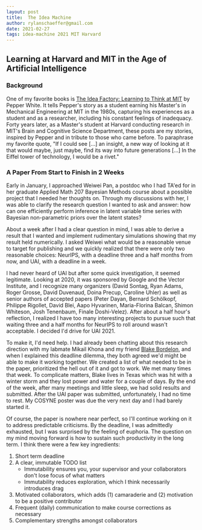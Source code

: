 ```yaml
---
layout: post
title:  The Idea Machine
author: rylanschaeffer@gmail.com
date: 2021-02-27
tags: idea-machine 2021 MIT Harvard
---
```


## Learning at Harvard and MIT in the Age of Artificial Intelligence

### Background

One of my favorite books is <a href="https://mitpress.mit.edu/books/idea-factory">
The Idea Factory: Learning to Think at MIT</a> by Pepper White. It tells Pepper's story
as a student earning his Master's in Mechanical Engineering at MIT in the 1980s,
capturing his experiences as a student and as a researcher, including his constant feelings of inadequacy.
Forty years later, as a Master's student at Harvard conducting research in MIT's Brain and Cognitive
Science Department, these posts are my stories, inspired by Pepper and in tribute to
those who came before. To paraphrase my favorite quote, "If I could see \[...\] an insight,
a new way of looking at it that would maybe, just maybe, find its way into future generations
\[...\] In the Eiffel tower of technology, I would be a rivet."

### A Paper From Start to Finish in 2 Weeks

Early in January, I approached Weiwei Pan, a postdoc who I had TA'ed
for in her graduate Applied Math 207 Bayesian Methods course about a possible
project that I needed her thoughts on. Through my discussions with her, I was able to
clarify the research question I wanted to ask and answer: how can one efficiently 
perform inference in latent variable time series with Bayesian non-parametric priors
over the latent states?

About a week after I had a clear question in mind, I was able to derive a result that I
wanted and implement rudimentary simulations showing that my result held numerically.
I asked Weiwei what would be a reasonable venue to target for publishing and we
quickly realized that there were only two reasonable choices: NeurIPS, with a deadline three
and a half months from now, and UAI, with a deadline in a week.

I had never heard of UAI but after some quick investigation, it seemed legitimate. Looking
at 2020, it was sponsored by Google and the Vector Institute, and I recognize many
organizers (David Sontag, Ryan Adams, Roger Grosse, David Duvenaud, Doina Precup,
Caroline Uhler) as well as senior authors of accepted papers (Peter Dayan, 
Bernard Schölkopf, Philippe Rigollet,
David Blei, Aapo Hyvarinen, Maria-Florina Balcan, Shimon Whiteson, Josh Tenenbaum,
Finale Doshi-Velez). After about a half hour's reflection, I realized 
I have too many interesting projects to pursue such that waiting three and a half months 
for NeurIPS to roll around wasn't acceptable. I decided I'd drive for UAI 2021.

To make it, I'd need help. I had already been chatting about this research direction with my labmate
Mikail Khona and my friend [Blake Bordelon](https://blakebordelon.github.io/), and when I 
explained this deadline dilemma, they both agreed we'd might be able to make it working
together. We created a list of what needed to be in the paper, prioritized the hell out of it
and got to work. We met many times that week. To complicate matters, Blake lives in Texas
which was hit with a winter storm and they lost power and water for a couple of days.
By the end of the week, after many meetings and little sleep, we had solid results and submitted.
After the UAI paper was submitted, unfortunately, I had no time to rest. My COSYNE poster was due the very
next day and I had barely started it.

Of course, the paper is nowhere near perfect, so I'll continue working on it to address 
predictable criticisms. By the deadline, I was admittedly exhausted, but I was surprised by 
the feeling of euphoria. The question on my mind moving forward is how to sustain such productivity
in the long term. I think there were a few key ingredients:

1. Short term deadline
2. A clear, immutable TODO list
   - Immutability ensures you, your supervisor and your collaborators don't lose focus of what matters
   - Immutability reduces exploration, which I think necessarily introduces drag
3. Motivated collaborators, which adds (1) camaraderie and (2) motivation to be a positive contributor
4. Frequent (daily) communication to make course corrections as necessary
5. Complementary strengths amongst collaborators



